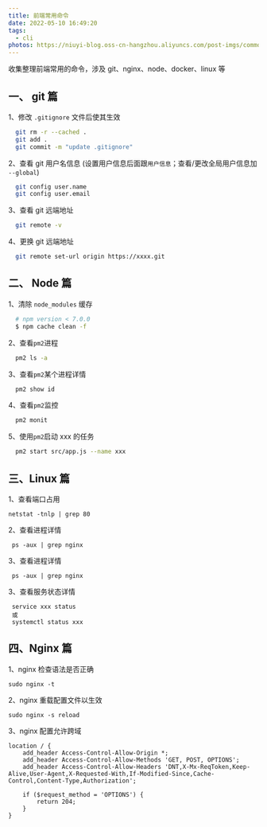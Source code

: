 ```yaml
---
title: 前端常用命令
date: 2022-05-10 16:49:20
tags:
  - cli
photos: https://niuyi-blog.oss-cn-hangzhou.aliyuncs.com/post-imgs/common-cli.png
---
```


收集整理前端常用的命令，涉及 git、nginx、node、docker、linux 等

<!--more-->

## 一、 git 篇

1、修改 `.gitignore` 文件后使其生效

```bash
  git rm -r --cached .
  git add .
  git commit -m "update .gitignore"
```

2、查看 git 用户名信息 (设置用户信息后面跟`用户信息`；查看/更改全局用户信息加 `--global`)

```bash
  git config user.name
  git config user.email
```

3、查看 git 远端地址

```bash
  git remote -v
```

4、更换 git 远端地址

```bash
  git remote set-url origin https://xxxx.git
```

## 二、 Node 篇

1、清除 `node_modules` 缓存

```bash
  # npm version < 7.0.0
  $ npm cache clean -f
```

2、查看`pm2`进程

```bash
  pm2 ls -a
```

3、查看`pm2`某个进程详情

```bash
  pm2 show id
```

4、查看`pm2`监控

```bash
  pm2 monit
```

5、使用`pm2`启动 xxx 的任务

```bash
  pm2 start src/app.js --name xxx
```

## 三、Linux 篇

1、查看端口占用

```
netstat -tnlp | grep 80
```

2、查看进程详情

```
 ps -aux | grep nginx
```

3、查看进程详情

```
 ps -aux | grep nginx
```

3、查看服务状态详情

```
 service xxx status
 或
 systemctl status xxx
```

## 四、Nginx 篇

1、nginx 检查语法是否正确

```
sudo nginx -t
```

2、nginx 重载配置文件以生效

```
sudo nginx -s reload
```

3、nginx 配置允许跨域

```
location / {
    add_header Access-Control-Allow-Origin *;
    add_header Access-Control-Allow-Methods 'GET, POST, OPTIONS';
    add_header Access-Control-Allow-Headers 'DNT,X-Mx-ReqToken,Keep-Alive,User-Agent,X-Requested-With,If-Modified-Since,Cache-Control,Content-Type,Authorization';

    if ($request_method = 'OPTIONS') {
        return 204;
    }
}
```

